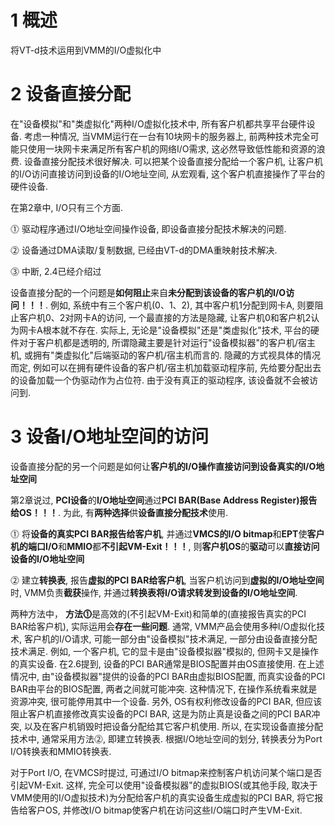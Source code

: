 
# 1 概述

将VT\-d技术运用到VMM的I/O虚拟化中

# 2 设备直接分配

在"设备模拟"和"类虚拟化"两种I/O虚拟化技术中, 所有客户机都共享平台硬件设备. 考虑一种情况, 当VMM运行在一台有10块网卡的服务器上, 前两种技术完全可能只使用一块网卡来满足所有客户机的网络I/O需求, 这必然导致低性能和资源的浪费. 设备直接分配技术很好解决. 可以把某个设备直接分配给一个客户机, 让客户机的I/O访问直接访问到设备的I/O地址空间, 从宏观看, 这个客户机直接操作了平台的硬件设备.

在第2章中, I/O只有三个方面.

⓵ 驱动程序通过I/O地址空间操作设备, 即设备直接分配技术解决的问题.

⓶ 设备通过DMA读取/复制数据, 已经由VT\-d的DMA重映射技术解决.

⓷ 中断, 2.4已经介绍过

设备直接分配的一个问题是**如何阻止**来自**未分配到该设备的客户机的I/O访问！！！**. 例如, 系统中有三个客户机(0、1、2), 其中客户机1分配到网卡A, 则要阻止客户机0、2对网卡A的访问, 一个最直接的方法是隐藏, 让客户机0和客户机2认为网卡A根本就不存在. 实际上, 无论是"设备模拟"还是"类虚拟化"技术, 平台的硬件对于客户机都是透明的, 所谓隐藏主要是针对运行"设备模拟器"的客户机/宿主机, 或拥有"类虚拟化"后端驱动的客户机/宿主机而言的. 隐藏的方式视具体的情况而定, 例如可以在拥有硬件设备的客户机/宿主机加载驱动程序前, 先给要分配出去的设备加载一个伪驱动作为占位符. 由于没有真正的驱动程序, 该设备就不会被访问到.

# 3 设备I/O地址空间的访问

设备直接分配的另一个问题是如何让**客户机的I/O操作直接访问到设备真实的I/O地址空间**

第2章说过, **PCI设备**的**I/O地址空间**通过**PCI BAR(Base Address Register)报告给OS！！！**. 为此, 有**两种选择**供**设备直接分配技术**使用.

⓵ 将**设备的真实PCI BAR报告给客户机**, 并通过**VMCS的I/O bitmap**和**EPT**使**客户机的端口I/O**和**MMIO**都**不引起VM\-Exit！！！**, 则**客户机OS**的**驱动**可以**直接访问设备的I/O地址空间**

⓶ 建立**转换表**, 报告**虚拟的PCI BAR给客户机**, 当客户机访问到**虚拟的I/O地址空间**时, VMM负责**截获**操作, 并通过**转换表将I/O请求转发到设备的I/O地址空间**.

两种方法中， **方法⓵**是高效的(不引起VM\-Exit)和简单的(直接报告真实的PCI BAR给客户机), 实际运用会**存在一些问题**. 通常, VMM产品会使用多种I/O虚拟化技术, 客户机的I/O请求, 可能一部分由"设备模拟"技术满足, 一部分由设备直接分配技术满足. 例如, 一个客户机, 它的显卡是由"设备模拟器"模拟的, 但网卡又是操作的真实设备. 在2.6提到, 设备的PCI BAR通常是BIOS配置并由OS直接使用. 在上述情况中, 由"设备模拟器"提供的设备的PCI BAR由虚拟BIOS配置, 而真实设备的PCI BAR由平台的BIOS配置, 两者之间就可能冲突. 这种情况下, 在操作系统看来就是资源冲突, 很可能停用其中一个设备. 另外, OS有权利修改设备的PCI BAR, 但应该阻止客户机直接修改真实设备的PCI BAR, 这是为防止真是设备之间的PCI BAR冲突, 以及在客户机销毁时把设备分配给其它客户机使用. 所以, 在实现设备直接分配技术中, 通常采用方法⓶, 即建立转换表. 根据I/O地址空间的划分, 转换表分为Port I/O转换表和MMIO转换表.

对于Port I/O, 在VMCS时提过, 可通过I/O bitmap来控制客户机访问某个端口是否引起VM\-Exit. 这样, 完全可以使用"设备模拟器"的虚拟BIOS(或其他手段, 取决于VMM使用的I/O虚拟技术)为分配给客户机的真实设备生成虚拟的PCI BAR, 将它报告给客户OS, 并修改I/O bitmap使客户机在访问这些I/O端口时产生VM\-Exit. 

